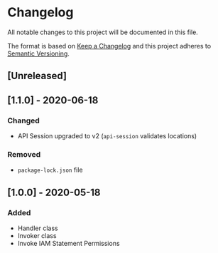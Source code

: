 # Changelog

All notable changes to this project will be documented in this file.

The format is based on [Keep a Changelog](http://keepachangelog.com/en/1.0.0/)
and this project adheres to [Semantic Versioning](http://semver.org/spec/v2.0.0.html).

## [Unreleased]

## [1.1.0] - 2020-06-18
### Changed
- API Session upgraded to v2 (`api-session` validates locations)

### Removed
- `package-lock.json` file

## [1.0.0] - 2020-05-18
### Added
- Handler class
- Invoker class
- Invoke IAM Statement Permissions
